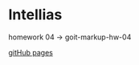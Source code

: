 # Intellias

homework 04 -> goit-markup-hw-04

[gitHub pages](https://jpee2k.github.io/goit-markup-hw-04/)
